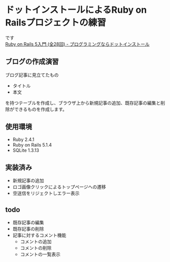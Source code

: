 # ドットインストールによるRuby on Railsプロジェクトの練習

です  
[Ruby on Rails 5入門 (全28回) - プログラミングならドットインストール](https://dotinstall.com/lessons/basic_rails_v3)


## ブログの作成演習

ブログ記事に見立てたもの

* タイトル
* 本文  

を持つテーブルを作成し、ブラウザ上から新規記事の追加、既存記事の編集と削除ができるものを作成します。

## 使用環境

* Ruby 2.4.1
* Ruby on Rails 5.1.4
* SQLite 1.3.13

## 実装済み

* 新規記事の追加
* ロゴ画像クリックによるトップページへの遷移
* 空送信をリジェクトしエラー表示

## todo

* 既存記事の編集
* 既存記事の削除
* 記事に対するコメント機能
    * コメントの追加
    * コメントの削除
    * コメントの一覧表示